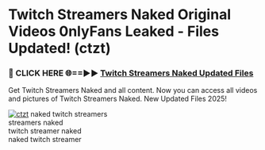 # Twitch Streamers Naked Original Videos 0nlyFans Leaked - Files Updated! (ctzt)

<h3>🔴 CLICK HERE 🌐==►► <a href="https://tinyurl.com/up5wt9bj" rel="nofollow">Twitch Streamers Naked Updated Files</a></h3>

Get Twitch Streamers Naked and all content. Now you can access all videos and pictures of Twitch Streamers Naked. New Updated Files 2025!

[![ctzt](https://i.imgur.com/ABiUzMV.gif)](https://tinyurl.com/up5wt9bj)
naked twitch streamers<br>
streamers naked<br>
twitch streamer naked<br>
naked twitch streamer